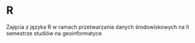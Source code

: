 # R
 Zajęcia z języka R w ramach przetwarzania danych środowiskowych na II semestrze studiów na geoinformatyce
